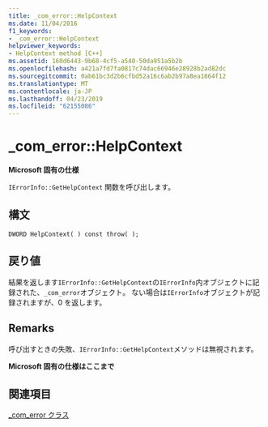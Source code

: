 ```yaml
---
title: _com_error::HelpContext
ms.date: 11/04/2016
f1_keywords:
- _com_error::HelpContext
helpviewer_keywords:
- HelpContext method [C++]
ms.assetid: 160d6443-9b68-4cf5-a540-50da951a5b2b
ms.openlocfilehash: a421a7fd7fa0817c74dac66946e28928b2ad82dc
ms.sourcegitcommit: 0ab61bc3d2b6cfbd52a16c6ab2b97a8ea1864f12
ms.translationtype: MT
ms.contentlocale: ja-JP
ms.lasthandoff: 04/23/2019
ms.locfileid: "62155086"
---
```

# <a name="comerrorhelpcontext"></a>_com_error::HelpContext

**Microsoft 固有の仕様**

`IErrorInfo::GetHelpContext` 関数を呼び出します。

## <a name="syntax"></a>構文

```
DWORD HelpContext( ) const throw( );
```

## <a name="return-value"></a>戻り値

結果を返します`IErrorInfo::GetHelpContext`の`IErrorInfo`内オブジェクトに記録された、`_com_error`オブジェクト。 ない場合は`IErrorInfo`オブジェクトが記録されますが、0 を返します。

## <a name="remarks"></a>Remarks

呼び出すときの失敗、`IErrorInfo::GetHelpContext`メソッドは無視されます。

**Microsoft 固有の仕様はここまで**

## <a name="see-also"></a>関連項目

[_com_error クラス](../cpp/com-error-class.md)